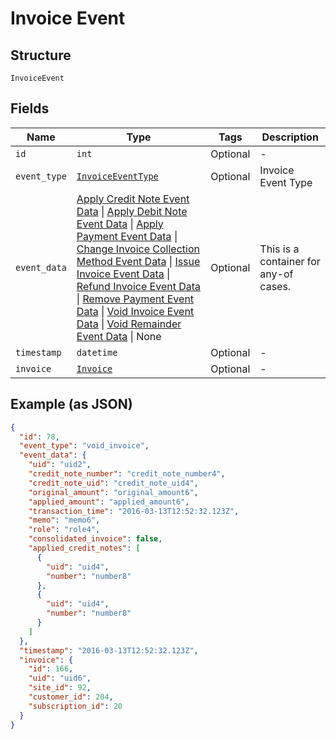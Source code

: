 
# Invoice Event

## Structure

`InvoiceEvent`

## Fields

| Name | Type | Tags | Description |
|  --- | --- | --- | --- |
| `id` | `int` | Optional | - |
| `event_type` | [`InvoiceEventType`](../../doc/models/invoice-event-type.md) | Optional | Invoice Event Type |
| `event_data` | [Apply Credit Note Event Data](../../doc/models/apply-credit-note-event-data.md) \| [Apply Debit Note Event Data](../../doc/models/apply-debit-note-event-data.md) \| [Apply Payment Event Data](../../doc/models/apply-payment-event-data.md) \| [Change Invoice Collection Method Event Data](../../doc/models/change-invoice-collection-method-event-data.md) \| [Issue Invoice Event Data](../../doc/models/issue-invoice-event-data.md) \| [Refund Invoice Event Data](../../doc/models/refund-invoice-event-data.md) \| [Remove Payment Event Data](../../doc/models/remove-payment-event-data.md) \| [Void Invoice Event Data](../../doc/models/void-invoice-event-data.md) \| [Void Remainder Event Data](../../doc/models/void-remainder-event-data.md) \| None | Optional | This is a container for any-of cases. |
| `timestamp` | `datetime` | Optional | - |
| `invoice` | [`Invoice`](../../doc/models/invoice.md) | Optional | - |

## Example (as JSON)

```json
{
  "id": 78,
  "event_type": "void_invoice",
  "event_data": {
    "uid": "uid2",
    "credit_note_number": "credit_note_number4",
    "credit_note_uid": "credit_note_uid4",
    "original_amount": "original_amount6",
    "applied_amount": "applied_amount6",
    "transaction_time": "2016-03-13T12:52:32.123Z",
    "memo": "memo6",
    "role": "role4",
    "consolidated_invoice": false,
    "applied_credit_notes": [
      {
        "uid": "uid4",
        "number": "number8"
      },
      {
        "uid": "uid4",
        "number": "number8"
      }
    ]
  },
  "timestamp": "2016-03-13T12:52:32.123Z",
  "invoice": {
    "id": 166,
    "uid": "uid6",
    "site_id": 92,
    "customer_id": 204,
    "subscription_id": 20
  }
}
```

